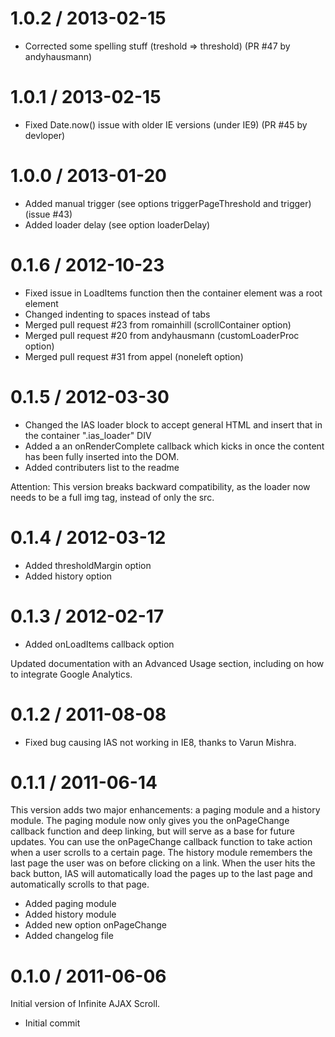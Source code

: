 

1.0.2 / 2013-02-15
==================

* Corrected some spelling stuff (treshold => threshold) (PR #47 by andyhausmann)

1.0.1 / 2013-02-15
==================

* Fixed Date.now() issue with older IE versions (under IE9) (PR #45 by devloper)

1.0.0 / 2013-01-20
==================

* Added manual trigger (see options triggerPageThreshold and trigger) (issue #43)
* Added loader delay (see option loaderDelay)

0.1.6 / 2012-10-23
==================

* Fixed issue in LoadItems function then the container element was a root element
* Changed indenting to spaces instead of tabs
* Merged pull request #23 from romainhill (scrollContainer option)
* Merged pull request #20 from andyhausmann (customLoaderProc option)
* Merged pull request #31 from appel (noneleft option)

0.1.5 / 2012-03-30
==================

* Changed the IAS loader block to accept general HTML and insert that in the container ".ias_loader" DIV
* Added a an onRenderComplete callback which kicks in once the content has been fully inserted into the DOM.
* Added contributers list to the readme

Attention: This version breaks backward compatibility, as the loader now needs to be a full img tag, instead of only the src.

0.1.4 / 2012-03-12
==================

* Added thresholdMargin option
* Added history option

0.1.3 / 2012-02-17
==================

* Added onLoadItems callback option

Updated documentation with an Advanced Usage section, including on how to integrate Google Analytics.

0.1.2 / 2011-08-08
==================

* Fixed bug causing IAS not working in IE8, thanks to Varun Mishra.

0.1.1 / 2011-06-14
==================

This version adds two major enhancements: a paging module and a history module. The paging module now only gives you the onPageChange callback function and deep linking, but will serve as a base for future updates. You can use the onPageChange callback function to take action when a user scrolls to a certain page. The history module remembers the last page the user was on before clicking on a link. When the user hits the back button, IAS will automatically load the pages up to the last page and automatically scrolls to that page.

* Added paging module
* Added history module
* Added new option onPageChange
* Added changelog file

0.1.0 / 2011-06-06
==================

Initial version of Infinite AJAX Scroll.

* Initial commit
